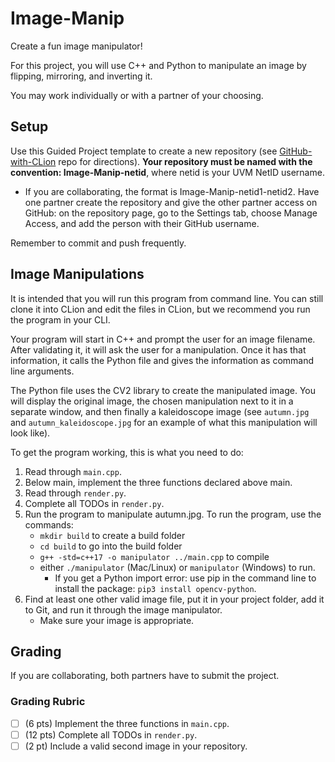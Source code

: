 # Image-Manip

Create a fun image manipulator!

For this project, you will use C++ and Python to manipulate an image by flipping, mirroring, and inverting it.

You may work individually or with a partner of your choosing.

## Setup

Use this Guided Project template to create a new repository (see [GitHub-with-CLion](https://github.com/uvmcs2300s2025/GitHub-with-CLion) repo for directions).
**Your repository must be named with the convention: Image-Manip-netid**, where netid is your UVM NetID username.
* If you are collaborating, the format is Image-Manip-netid1-netid2. Have one partner create the repository and give the other partner access on GitHub: on the repository page, go to the Settings tab, choose Manage Access, and add the person with their GitHub username.

Remember to commit and push frequently.

## Image Manipulations

It is intended that you will run this program from command line. You can still clone it into CLion and edit the files in CLion, but we recommend you run the program in your CLI. 

Your program will start in C++ and prompt the user for an image filename. After validating it, it will ask the user for a manipulation. Once it has that information, it calls the Python file and gives the information as command line arguments.

The Python file uses the CV2 library to create the manipulated image. You will display the original image, the chosen manipulation next to it in a separate window, and then finally a kaleidoscope image (see `autumn.jpg` and `autumn_kaleidoscope.jpg` for an example of what this manipulation will look like).

To get the program working, this is what you need to do:
1. Read through `main.cpp`.
1. Below main, implement the three functions declared above main.
1. Read through `render.py`.
1. Complete all TODOs in `render.py`.
1. Run the program to manipulate autumn.jpg. To run the program, use the commands:
    * `mkdir build` to create a build folder
    * `cd build` to go into the build folder
    * `g++ -std=c++17 -o manipulator ../main.cpp` to compile
    * either `./manipulator` (Mac/Linux) or `manipulator` (Windows) to run.
        * If you get a Python import error: use pip in the command line to install the package: `pip3 install opencv-python`.
1. Find at least one other valid image file, put it in your project folder, add it to Git, and run it through the image manipulator.
    * Make sure your image is appropriate.

## Grading

If you are collaborating, both partners have to submit the project.

### Grading Rubric
- [ ] (6 pts) Implement the three functions in `main.cpp`.
- [ ] (12 pts) Complete all TODOs in `render.py`.
- [ ] (2 pt) Include a valid second image in your repository.
